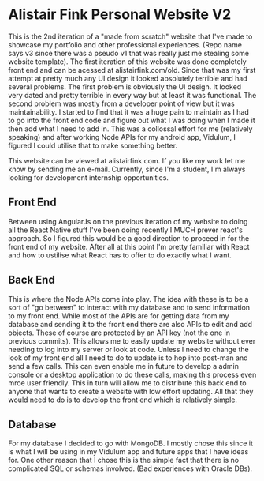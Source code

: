 # Alistair Fink Personal Website V2
This is the 2nd iteration of a "made from scratch" website that I've made to showcase my portfolio and other professional experiences. (Repo name says v3 since there was a pseudo v1 that was really just me stealing some website template). The first iteration of this website was done completely front end and can be acessed at alistairfink.com/old. Since that was my first attempt at pretty much any UI design it looked absolutely terrible and had several problems. The first problem is obviously the UI design. It looked very dated and pretty terrible in every way but at least it was functional. The second problem was mostly from a developer point of view but it was maintainability. I started to find that it was a huge pain to maintain as I had to go into the front end code and figure out what I was doing when I made it then add what I need to add in. This was a collossal effort for me (relatively speaking) and after working Node APIs for my android app, Vidulum, I figured I could utilise that to make something better.

This website can be viewed at alistairfink.com. If you like my work let me know by sending me an e-mail. Currently, since I'm a student, I'm always looking for development internship opportunities. 

## Front End
Between using AngularJs on the previous iteration of my website to doing all the React Native stuff I've been doing recently I MUCH prever react's approach. So I figured this would be a good direction to proceed in for the front end of my website. After all at this point I'm pretty familiar with React and how to ustilise what React has to offer to do exactly what I want. 

## Back End
This is where the Node APIs come into play. The idea with these is to be a sort of "go between" to interact with my database and to send information to my front end. While most of the APIs are for getting data from my database and sending it to the front end there are also APIs to edit and add objects. These of course are protected by an API key (not the one in previous commits). This allows me to easily update my website without ever needing to log into my server or look at code. Unless I need to change the look of my front end all I need to do to update is to hop into post-man and send a few calls. This can even enable me in future to develop a admin console or a desktop application to do these calls, making this process even mroe user friendly. This in turn will allow me to distribute this back end to anyone that wants to create a website with low effort updating. All that they would need to do is to develop the front end which is relatively simple.

## Database
For my database I decided to go with MongoDB. I mostly chose this since it is what I will be using in my Vidulum app and future apps that I have ideas for. One other reason that I chose this is the simple fact that there is no complicated SQL or schemas involved. (Bad experiences with Oracle DBs). 
